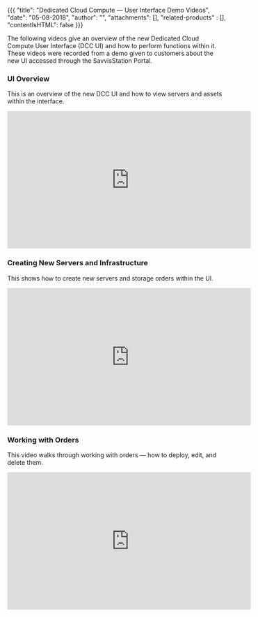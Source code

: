 {{{
"title": "Dedicated Cloud Compute &mdash; User Interface Demo Videos",
"date": "05-08-2018",
"author": "",
"attachments": [],
"related-products" : [],
"contentIsHTML": false
}}}

The following videos give an overview of the new Dedicated Cloud Compute User Interface (DCC UI) and how to perform functions within it. These videos were recorded from a demo given to customers about the new UI accessed through the SavvisStation Portal.

### UI Overview

This is an overview of the new DCC UI and how to view servers and assets within the interface.

<iframe width="560" height="315" src="https://player.vimeo.com/video/219145368" frameborder="0" allowfullscreen></iframe>

### Creating New Servers and Infrastructure

This shows how to create new servers and storage orders within the UI.

<iframe width="560" height="315" src="https://player.vimeo.com/video/219146128" frameborder="0" allowfullscreen></iframe>

### Working with Orders

This video walks through working with orders &mdash; how to deploy, edit, and delete them.

<iframe width="560" height="315" src="https://player.vimeo.com/video/219146611" frameborder="0" allowfullscreen></iframe>

